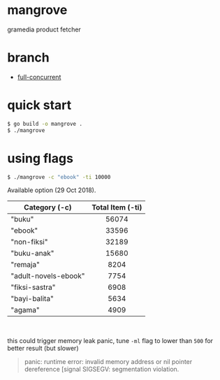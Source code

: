 # mangrove
gramedia product fetcher

# branch
- [full-concurrent](https://github.com/kautsarady/mangrove/tree/full-concurrent)

# quick start
```sh
$ go build -o mangrove .
$ ./mangrove
```
# using flags
```sh
$ ./mangrove -c "ebook" -ti 10000
```
Available option (29 Oct 2018).

| Category (-c)	|Total Item (-ti) |
| ------------- |:----------------:|
|     "buku"    |       56074	    |
|     "ebook"    |       33596	    |
|     "non-fiksi"    |     32189	    |
|     "buku-anak"    |      15680	    |
|     "remaja"    |      8204	    |
|     "adult-novels-ebook"    |      7754	    |
|     "fiksi-sastra"    |      6908	    |
|     "bayi-balita"    |      5634	    |
|     "agama"    |       4909	    |
<br>

this could trigger memory leak panic, tune `-ml` flag to lower than `500` for better result (but slower)

> panic: runtime error: invalid memory address or nil pointer dereference [signal SIGSEGV: segmentation violation.





	
